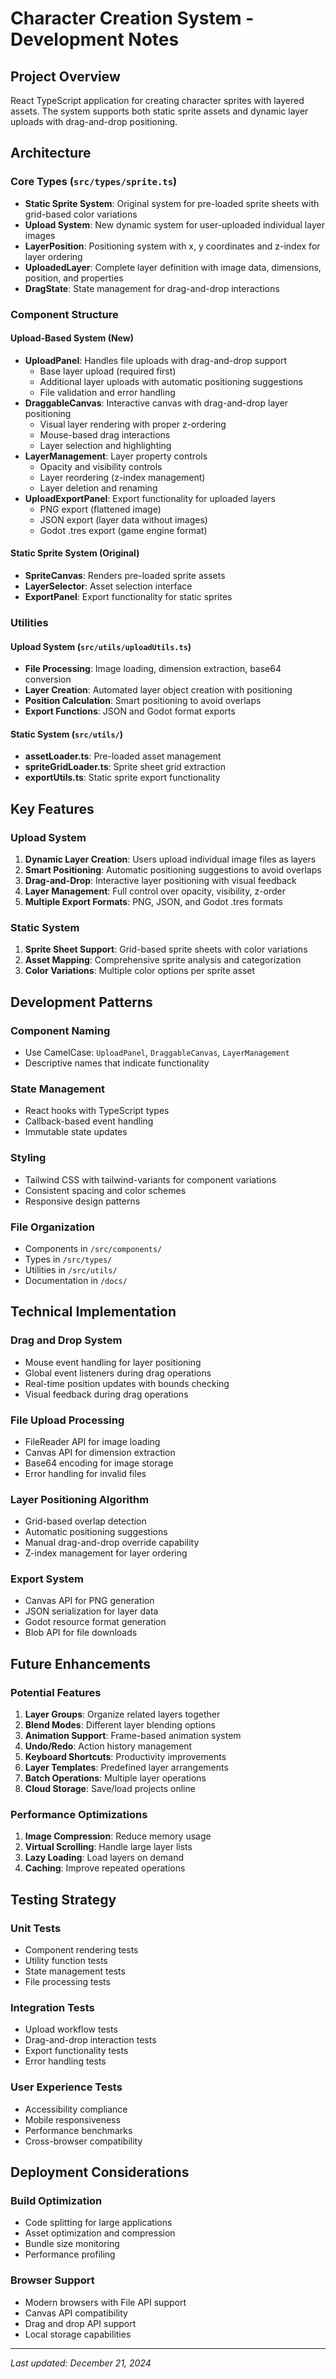 # Character Creation System - Development Notes

## Project Overview
React TypeScript application for creating character sprites with layered assets. The system supports both static sprite assets and dynamic layer uploads with drag-and-drop positioning.

## Architecture

### Core Types (`src/types/sprite.ts`)
- **Static Sprite System**: Original system for pre-loaded sprite sheets with grid-based color variations
- **Upload System**: New dynamic system for user-uploaded individual layer images
- **LayerPosition**: Positioning system with x, y coordinates and z-index for layer ordering
- **UploadedLayer**: Complete layer definition with image data, dimensions, position, and properties
- **DragState**: State management for drag-and-drop interactions

### Component Structure

#### Upload-Based System (New)
- **UploadPanel**: Handles file uploads with drag-and-drop support
  - Base layer upload (required first)
  - Additional layer uploads with automatic positioning suggestions
  - File validation and error handling
- **DraggableCanvas**: Interactive canvas with drag-and-drop layer positioning
  - Visual layer rendering with proper z-ordering
  - Mouse-based drag interactions
  - Layer selection and highlighting
- **LayerManagement**: Layer property controls
  - Opacity and visibility controls
  - Layer reordering (z-index management)
  - Layer deletion and renaming
- **UploadExportPanel**: Export functionality for uploaded layers
  - PNG export (flattened image)
  - JSON export (layer data without images)
  - Godot .tres export (game engine format)

#### Static Sprite System (Original)
- **SpriteCanvas**: Renders pre-loaded sprite assets
- **LayerSelector**: Asset selection interface
- **ExportPanel**: Export functionality for static sprites

### Utilities

#### Upload System (`src/utils/uploadUtils.ts`)
- **File Processing**: Image loading, dimension extraction, base64 conversion
- **Layer Creation**: Automated layer object creation with positioning
- **Position Calculation**: Smart positioning to avoid overlaps
- **Export Functions**: JSON and Godot format exports

#### Static System (`src/utils/`)
- **assetLoader.ts**: Pre-loaded asset management
- **spriteGridLoader.ts**: Sprite sheet grid extraction
- **exportUtils.ts**: Static sprite export functionality

## Key Features

### Upload System
1. **Dynamic Layer Creation**: Users upload individual image files as layers
2. **Smart Positioning**: Automatic positioning suggestions to avoid overlaps
3. **Drag-and-Drop**: Interactive layer positioning with visual feedback
4. **Layer Management**: Full control over opacity, visibility, z-order
5. **Multiple Export Formats**: PNG, JSON, and Godot .tres formats

### Static System
1. **Sprite Sheet Support**: Grid-based sprite sheets with color variations
2. **Asset Mapping**: Comprehensive sprite analysis and categorization
3. **Color Variations**: Multiple color options per sprite asset

## Development Patterns

### Component Naming
- Use CamelCase: `UploadPanel`, `DraggableCanvas`, `LayerManagement`
- Descriptive names that indicate functionality

### State Management
- React hooks with TypeScript types
- Callback-based event handling
- Immutable state updates

### Styling
- Tailwind CSS with tailwind-variants for component variations
- Consistent spacing and color schemes
- Responsive design patterns

### File Organization
- Components in `/src/components/`
- Types in `/src/types/`
- Utilities in `/src/utils/`
- Documentation in `/docs/`

## Technical Implementation

### Drag and Drop System
- Mouse event handling for layer positioning
- Global event listeners during drag operations
- Real-time position updates with bounds checking
- Visual feedback during drag operations

### File Upload Processing
- FileReader API for image loading
- Canvas API for dimension extraction
- Base64 encoding for image storage
- Error handling for invalid files

### Layer Positioning Algorithm
- Grid-based overlap detection
- Automatic positioning suggestions
- Manual drag-and-drop override capability
- Z-index management for layer ordering

### Export System
- Canvas API for PNG generation
- JSON serialization for layer data
- Godot resource format generation
- Blob API for file downloads

## Future Enhancements

### Potential Features
1. **Layer Groups**: Organize related layers together
2. **Blend Modes**: Different layer blending options
3. **Animation Support**: Frame-based animation system
4. **Undo/Redo**: Action history management
5. **Keyboard Shortcuts**: Productivity improvements
6. **Layer Templates**: Predefined layer arrangements
7. **Batch Operations**: Multiple layer operations
8. **Cloud Storage**: Save/load projects online

### Performance Optimizations
1. **Image Compression**: Reduce memory usage
2. **Virtual Scrolling**: Handle large layer lists
3. **Lazy Loading**: Load layers on demand
4. **Caching**: Improve repeated operations

## Testing Strategy

### Unit Tests
- Component rendering tests
- Utility function tests
- State management tests
- File processing tests

### Integration Tests
- Upload workflow tests
- Drag-and-drop interaction tests
- Export functionality tests
- Error handling tests

### User Experience Tests
- Accessibility compliance
- Mobile responsiveness
- Performance benchmarks
- Cross-browser compatibility

## Deployment Considerations

### Build Optimization
- Code splitting for large applications
- Asset optimization and compression
- Bundle size monitoring
- Performance profiling

### Browser Support
- Modern browsers with File API support
- Canvas API compatibility
- Drag and drop API support
- Local storage capabilities

---

*Last updated: December 21, 2024* 